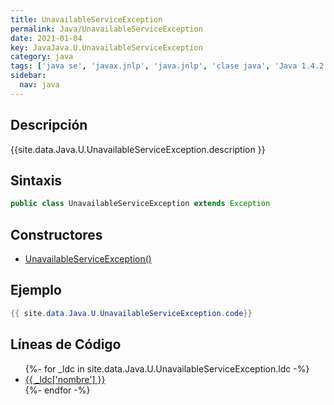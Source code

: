 ```yaml
---
title: UnavailableServiceException
permalink: Java/UnavailableServiceException
date: 2021-01-04
key: JavaJava.U.UnavailableServiceException
category: java
tags: ['java se', 'javax.jnlp', 'java.jnlp', 'clase java', 'Java 1.4.2']
sidebar: 
  nav: java
---
```


## Descripción
{{site.data.Java.U.UnavailableServiceException.description }}

## Sintaxis
~~~java
public class UnavailableServiceException extends Exception
~~~

## Constructores
* [UnavailableServiceException()](/Java/UnavailableServiceException/UnavailableServiceException/)

## Ejemplo
~~~java
{{ site.data.Java.U.UnavailableServiceException.code}}
~~~

## Líneas de Código
<ul>
{%- for _ldc in site.data.Java.U.UnavailableServiceException.ldc -%}
   <li>
       <a href="{{_ldc['url'] }}">{{ _ldc['nombre'] }}</a>
   </li>
{%- endfor -%}
</ul>
